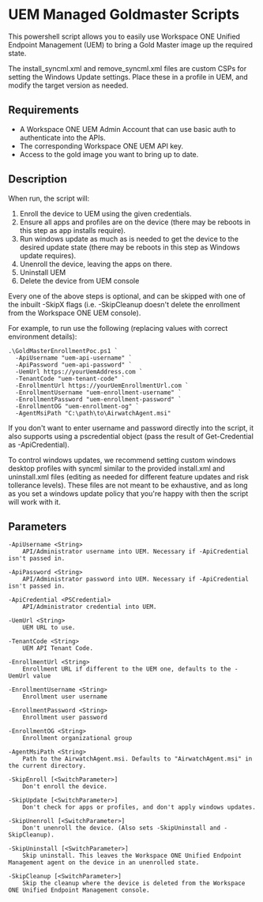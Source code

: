 # UEM Managed Goldmaster Scripts

This powershell script allows you to easily use Workspace ONE Unified Endpoint Management (UEM) to bring a Gold Master image up the required state.

The install_syncml.xml and remove_syncml.xml files are custom CSPs for setting the Windows Update settings. Place these in a profile in UEM, and modify the target version as needed.

## Requirements
 - A Workspace ONE UEM Admin Account that can use basic auth to authenticate into the APIs.
 - The corresponding Workspace ONE UEM API key.
 - Access to the gold image you want to bring up to date.

## Description
When run, the script will:
  1. Enroll the device to UEM using the given credentials.
  2. Ensure all apps and profiles are on the device (there may be reboots in this step as app installs require).
  3. Run windows update as much as is needed to get the device to the desired update state (there may be reboots in this step as Windows update requires).
  4. Unenroll the device, leaving the apps on there.
  5. Uninstall UEM
  6. Delete the device from UEM console

Every one of the above steps is optional, and can be skipped with one of the inbuilt -SkipX flags (i.e. -SkipCleanup doesn't delete the enrollment from the Workspace ONE UEM console).

For example, to run use the following (replacing values with correct environment details):

```
.\GoldMasterEnrollmentPoc.ps1 `
  -ApiUsername "uem-api-username" `
  -ApiPassword "uem-api-password" `
  -UemUrl https://yourUemAddress.com `
  -TenantCode "uem-tenant-code" `
  -EnrollmentUrl https://yourUemEnrollmentUrl.com `
  -EnrollmentUsername "uem-enrollment-username" `
  -EnrollmentPassword "uem-enrollment-password" `
  -EnrollmentOG "uem-enrollment-og" `
  -AgentMsiPath "C:\path\to\AirwatchAgent.msi"
```

If you don't want to enter username and password directly into the script, it also supports using a pscredential object (pass the result of Get-Credential as -ApiCredential).

To control windows updates, we recommend setting custom windows desktop profiles with syncml similar to the provided install.xml and uninstall.xml files (editing as needed for different feature updates and risk tollerance levels). These files are not meant to be exhaustive, and as long as you set a windows update policy that you're happy with then the script will work with it.

## Parameters
    -ApiUsername <String>
        API/Administrator username into UEM. Necessary if -ApiCredential isn't passed in.

    -ApiPassword <String>
        API/Administrator password into UEM. Necessary if -ApiCredential isn't passed in.

    -ApiCredential <PSCredential>
        API/Administrator credential into UEM.

    -UemUrl <String>
        UEM URL to use.

    -TenantCode <String>
        UEM API Tenant Code.

    -EnrollmentUrl <String>
        Enrollment URL if different to the UEM one, defaults to the -UemUrl value

    -EnrollmentUsername <String>
        Enrollment user username

    -EnrollmentPassword <String>
        Enrollment user password

    -EnrollmentOG <String>
        Enrollment organizational group

    -AgentMsiPath <String>
        Path to the AirwatchAgent.msi. Defaults to "AirwatchAgent.msi" in the current directory.

    -SkipEnroll [<SwitchParameter>]
        Don't enroll the device.

    -SkipUpdate [<SwitchParameter>]
        Don't check for apps or profiles, and don't apply windows updates.

    -SkipUnenroll [<SwitchParameter>]
        Don't unenroll the device. (Also sets -SkipUninstall and -SkipCleanup).

    -SkipUninstall [<SwitchParameter>]
        Skip uninstall. This leaves the Workspace ONE Unified Endpoint Management agent on the device in an unenrolled state.

    -SkipCleanup [<SwitchParameter>]
        Skip the cleanup where the device is deleted from the Workspace ONE Unified Endpoint Management console.
